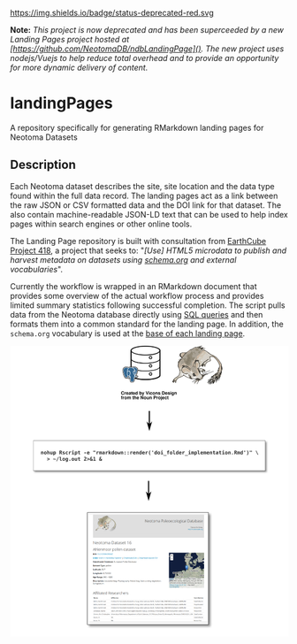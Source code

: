 https://img.shields.io/badge/status-deprecated-red.svg

**Note:** *This project is now deprecated and has been superceeded by a new Landing Pages project hosted at [https://github.com/NeotomaDB/ndbLandingPage]().  The new project uses nodejs/Vuejs to help reduce total overhead and to provide an opportunity for more dynamic delivery of content.*

# landingPages

A repository specifically for generating RMarkdown landing pages for Neotoma Datasets

## Description

Each Neotoma dataset describes the site, site location and the data type found within the full data record.  The landing pages act as a link between the raw JSON or CSV formatted data and the DOI link for that dataset.  The also contain machine-readable JSON-LD text that can be used to help index pages within search engines or other online tools.

The Landing Page repository is built with consultation from [EarthCube Project 418](https://github.com/earthcubearchitecture-project418), a project that seeks to: "*[Use] HTML5 microdata to publish and harvest metadata on datasets using [schema.org]() and external vocabularies*".

Currently the workflow is wrapped in an RMarkdown document that provides some overview of the actual workflow process and provides limited summary statistics following successful completion.  The script pulls data from the Neotoma database directly using [SQL queries](https://github.com/NeotomaDB/landingPages/tree/master/sql_queries) and then formats them into a common standard for the landing page.  In addition, the `schema.org` vocabulary is used at the [base of each landing page](https://github.com/NeotomaDB/landingPages/blob/master/static_page.Rmd).

![](resources/flowchart.svg)

